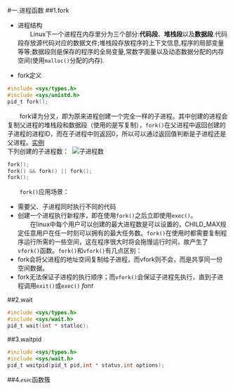 #一.进程函数
##1.fork
- 进程结构  
&emsp;&emsp;Linux下一个进程在内存里分为三个部分:**代码段**、**堆栈段**以及**数据段**.代码段存放源代码对应的数据文件;堆栈段存放程序的上下文信息,程序的局部变量等等;数据段则是保存的程序的全局变量,常数字面量以及动态数据分配的内存空间(使用`malloc()`分配的内存).

- fork定义
```C
#include <sys/types.h>
#include <sys/unistd.h>
pid_t fork();
```
&emsp;&emsp;fork译为分叉，即为原来进程创建一个完全一样的子进程。其中创建的进程会复制父进程的堆栈段和数据段（使用的是写复制），`fork()`在父进程中返回创建的子进程的进程ID，而在子进程中则返回0，所以可以通过返回值判断是子进程还是父进程。[实例](./fork.c)   
下列创建的子进程数：  ![子进程数](http://geeksforgeeks.org/wp-content/uploads/forkPuzzle4.jpg)
```C
fork();
fork() && fork() || fork();
fork();
```  

&emsp;&emsp;`fork()`应用场景：  
- 需要父、子进程同时执行不同的代码  
- 创建一个进程执行新程序，即在使用`fork()`之后立即使用`exec()`。  
&emsp;&emsp;在linux中每个用户可以创建的最大进程数是可以设置的，CHILD_MAX规定任意用户在任一时刻可以拥有的最大任务数。`fork()`在使用时都需要复制程序运行所需的一些空间，这在程序很大时将会拖慢运行时间，故产生了`vfork()`函数。`fork()`和`vfork()`有几点区别：  
- fork会将父进程的地址空间复制给子进程，而vfork则不会，而是共享同一份空间数据。
- fork<font>无法保证子进程的执行顺序；而`vfork()`会保证子进程先执行，直到子进程调用`exit()`或`exec()`
*font*

##2.wait
```C
#include <sys/types.h>
#include <sys/wait.h>
pid_t wait(int * statloc);
```
##3.waitpid
```C
#include <sys/types.h>
#include <sys/wait.h>
pid_t waitpid(pid_t pid,int * status,int options);
```

##4.<font face="consolas">exec</font>函数簇
```C

```
